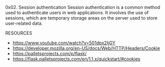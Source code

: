 0x02. Session authentication
Session authentication is a common method used to authenticate users in web applications. It involves the use of sessions, which are temporary storage areas on the server used to store user-related data. 

RESOURCES
* https://www.youtube.com/watch?v=501dpx2IjGY
* https://developer.mozilla.org/en-US/docs/Web/HTTP/Headers/Cookie
* https://palletsprojects.com/p/flask/
* https://flask.palletsprojects.com/en/1.1.x/quickstart/#cookies
